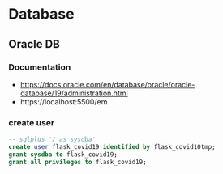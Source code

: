 # Database

## Oracle DB

### Documentation
* https://docs.oracle.com/en/database/oracle/oracle-database/19/administration.html
* https://localhost:5500/em

### create user

```sql
-- sqlplus '/ as sysdba'
create user flask_covid19 identified by flask_covid10tmp;
grant sysdba to flask_covid19;
grant all privileges to flask_covid19;
```
